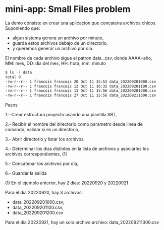 # mini-app: Small Files problem

La demo consiste en crear una aplicacion que concatena archivos chicos.  Suponiendo que:
- algun sistema genera un archivo por minuto,
- guarda estos archivos debajo de un directorio,
- y queremos generar un archivo por dia.

El nombre de cada archivo sigue el patron data_<AAAAMMDDHHmm>.csv, donde AAAA=año, MM: mes, DD: dia del mes, HH: hora, mm: minuto

````bash
$ ls -l data
total 0
-rw-r--r-- 1 francois francois 20 Oct 11 15:53 data_202209201000.csv
-rw-r--r-- 1 francois francois 13 Oct 11 16:32 data_202209201100.csv
-rw-r--r-- 1 francois francois 13 Oct 11 15:56 data_202209201200.csv
-rw-r--r-- 1 francois francois 27 Oct 11 15:56 data_202209211300.csv
````


Pasos

1.- Crear estructura proyecto usando una plantilla SBT,

2.- Recibir el nombre del directorio como parametro desde linea de comando, validar si es un directorio,

3.- Abrir directorio y listar los archivos,

4.- Determinar los dias distintos en la lista de archivos y asociarles los archivos correspondientes, (1)

5.- Concatenar los archivos por dia,

6.- Guardar la salida

(1) En el ejemplo anterior, hay 2 dias: 20220920 y 20220921

Para el dia 20220920, hay 3 archivos:
- data_202209201000.csv, 
- data_202209201100.csv,
- data_202209201200.csv

Para el dia 20220921, hay un solo archivo archivo: data_202209211300.csv


